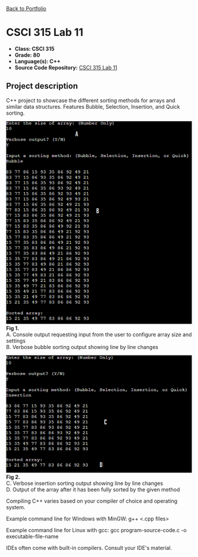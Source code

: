 [Back to Portfolio](./)

CSCI 315 Lab 11
===============

-   **Class: CSCI 315** 
-   **Grade: 80**
-   **Language(s): C++**
-   **Source Code Repository:** [CSCI 315 Lab 11](https://github.com/paulryanmc/315-Lab-11)  

## Project description

C++ project to showcase the different sorting methods for arrays and similar data structures. Features Bubble, Selection, Insertion, and Quick sorting.

![315-Lab-11](images/sort2.png)
**Fig 1.**  \
A. Console output requesting input from the user to configure array size and settings  \
B. Verbose bubble sorting output showing line by line changes

![315-Lab-11](images/sort3.png)
**Fig 2.**  \
C. Verbose insertion sorting output showing line by line changes \
D. Output of the array after it has been fully sorted by the given method


Compiling C++ varies based on your compiler of choice and operating system.

Example command line for Windows with MinGW: g++ <.cpp files>

Example command line for Linux with gcc: gcc program-source-code.c -o executable-file-name

IDEs often come with built-in compilers. Consult your IDE's material.


